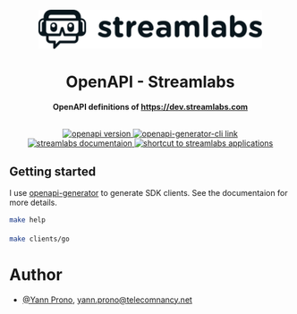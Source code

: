 <div align="center">
  <br>
  <img alt="google-accounts-manager" src="./doc/logo.svg" width="400px">
  <h1>OpenAPI - Streamlabs</h1>
  <strong>OpenAPI definitions of <a href="https://dev.streamlabs.com">https://dev.streamlabs.com</a></strong>
</div>
<br>
<p align="center">
  <a href="https://swagger.io/specification/">
    <img src="https://img.shields.io/badge/OpenAPI-v3.0.3-green.svg?logo=Openapi-initiative" alt="openapi version">
  </a>
  <a href="https://github.com/OpenAPITools/openapi-generator">
    <img src="https://img.shields.io/badge/openapi--generator--cli-5.1-brightgreen.svg?logo=java" alt="openapi-generator-cli link">
  </a>
  <a href="https://dev.streamlabs.com/docs">
    <img src="https://img.shields.io/badge/doc-dev.streamlabs-blue.svg?logo=gitBook" alt="streamlabs documentaion">
  </a>
    <a href="https://streamlabs.com/dashboard#/apps/register">
    <img src="https://img.shields.io/badge/streamlabs-applications-black.svg" alt="shortcut to streamlabs applications">
  </a>
</p>


## Getting started

I use [openapi-generator](https://github.com/OpenAPITools/openapi-generator) to generate SDK clients. See the documentaion for more details.

```bash
make help

make clients/go
```

# Author
- [@Yann Prono](https://github.com/mcdostone), yann.prono@telecomnancy.net




